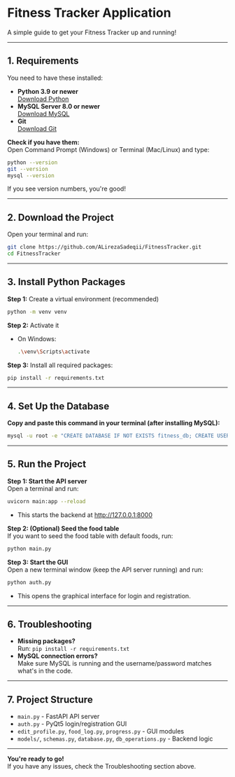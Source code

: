 # Fitness Tracker Application

A simple guide to get your Fitness Tracker up and running!

---

## 1. Requirements

You need to have these installed:

- **Python 3.9 or newer**  
  [Download Python](https://www.python.org/downloads/)
- **MySQL Server 8.0 or newer**  
  [Download MySQL](https://dev.mysql.com/downloads/installer/)
- **Git**  
  [Download Git](https://git-scm.com/downloads)

**Check if you have them:**  
Open Command Prompt (Windows) or Terminal (Mac/Linux) and type:
```bash
python --version
git --version
mysql --version
```
If you see version numbers, you're good!

---

## 2. Download the Project

Open your terminal and run:
```bash
git clone https://github.com/ALirezaSadeqii/FitnessTracker.git
cd FitnessTracker
```

---

## 3. Install Python Packages

**Step 1:** Create a virtual environment (recommended)
```bash
python -m venv venv
```
**Step 2:** Activate it  
- On Windows:
  ```bash
  .\venv\Scripts\activate
  ```


**Step 3:** Install all required packages:
```bash
pip install -r requirements.txt
```

---

## 4. Set Up the Database

**Copy and paste this command in your terminal (after installing MySQL):**
```bash
mysql -u root -e "CREATE DATABASE IF NOT EXISTS fitness_db; CREATE USER IF NOT EXISTS 'fitness_user'@'localhost' IDENTIFIED BY 'Fitness123!'; GRANT ALL PRIVILEGES ON fitness_db.* TO 'fitness_user'@'localhost'; FLUSH PRIVILEGES;"
```

---

## 5. Run the Project

**Step 1: Start the API server**  
Open a terminal and run:
```bash
uvicorn main:app --reload
```
- This starts the backend at http://127.0.0.1:8000

**Step 2: (Optional) Seed the food table**  
If you want to seed the food table with default foods, run:
```bash
python main.py
```

**Step 3: Start the GUI**  
Open a new terminal window (keep the API server running) and run:
```bash
python auth.py
```
- This opens the graphical interface for login and registration.

---

## 6. Troubleshooting

- **Missing packages?**  
  Run: `pip install -r requirements.txt`
- **MySQL connection errors?**  
  Make sure MySQL is running and the username/password matches what's in the code.

---

## 7. Project Structure

- `main.py` - FastAPI API server
- `auth.py` - PyQt5 login/registration GUI
- `edit_profile.py`, `food_log.py`, `progress.py` - GUI modules
- `models/`, `schemas.py`, `database.py`, `db_operations.py` - Backend logic

---

**You're ready to go!**  
If you have any issues, check the Troubleshooting section above. 